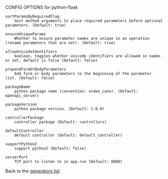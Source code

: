
CONFIG OPTIONS for python-flask

	sortParamsByRequiredFlag
	    Sort method arguments to place required parameters before optional parameters. (Default: true)

	ensureUniqueParams
	    Whether to ensure parameter names are unique in an operation (rename parameters that are not). (Default: true)

	allowUnicodeIdentifiers
	    boolean, toggles whether unicode identifiers are allowed in names or not, default is false (Default: false)

	prependFormOrBodyParameters
	    Add form or body parameters to the beginning of the parameter list. (Default: false)

	packageName
	    python package name (convention: snake_case). (Default: openapi_server)

	packageVersion
	    python package version. (Default: 1.0.0)

	controllerPackage
	    controller package (Default: controllers)

	defaultController
	    default controller (Default: default_controller)

	supportPython2
	    support python2 (Default: false)

	serverPort
	    TCP port to listen to in app.run (Default: 8080)

Back to the [generators list](README.md)
